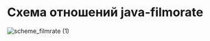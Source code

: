 # Схема отношений java-filmorate
![scheme_filmrate (1)](https://user-images.githubusercontent.com/102465685/204799179-49e6dc8e-f8fb-4603-baa1-1a37e620260a.png)
